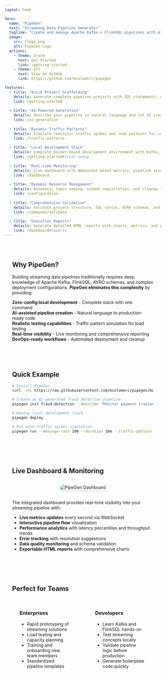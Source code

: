 ```yaml
---
layout: home

hero:
  name: "PipeGen"
  text: "Streaming Data Pipeline Generator"
  tagline: "Create and manage Apache Kafka + FlinkSQL pipelines with AI-powered generation and real-time monitoring"
  image:
    src: /logo.png
    alt: PipeGen Logo
  actions:
    - theme: brand
      text: Get Started
      link: /getting-started
    - theme: alt
      text: View on GitHub
      link: https://github.com/mcolomerc/pipegen

features:
  - title: "Quick Project Scaffolding"
    details: Generate complete pipeline projects with SQL statements, AVRO schemas, and Docker Compose setup in seconds.
    link: /getting-started
    
  - title: "AI-Powered Generation"
    details: Describe your pipeline in natural language and let AI create optimized FlinkSQL statements and schemas.
    link: /ai-generation
    
  - title: "Dynamic Traffic Patterns"
    details: Simulate realistic traffic spikes and load patterns for comprehensive testing and capacity planning.
    link: /traffic-patterns
    
  - title: "Local Development Stack"
    details: Complete Docker-based development environment with Kafka, Flink, and Schema Registry.
    link: /getting-started#local-setup
    
  - title: "Real-time Monitoring"
    details: Live dashboard with WebSocket-based metrics, pipeline visualization, and performance analytics.
    link: /dashboard
    
  - title: "Dynamic Resource Management"
    details: Automatic topic naming, schema registration, and cleanup to avoid conflicts in shared environments.
    link: /configuration
    
  - title: "Comprehensive Validation"
    details: Validate project structure, SQL syntax, AVRO schemas, and connectivity before deployment.
    link: /commands/validate
    
  - title: "Execution Reports"
    details: Generate detailed HTML reports with charts, metrics, and pipeline diagrams for analysis.
    link: /dashboard#reports
---
```


<div class="custom-container">

## Why PipeGen?

Building streaming data pipelines traditionally requires deep knowledge of Apache Kafka, FlinkSQL, AVRO schemas, and complex deployment configurations. **PipeGen eliminates this complexity** by providing:

<div class="info-box">
  <i class="fas fa-bullseye icon"></i>
  <div>
    <strong>Zero-config local development</strong> - Complete stack with one command
  </div>
</div>

<div class="info-box">
  <i class="fas fa-brain icon"></i>
  <div>
    <strong>AI-assisted pipeline creation</strong> - Natural language to production-ready code
  </div>
</div>

<div class="info-box">
  <i class="fas fa-chart-area icon"></i>
  <div>
    <strong>Realistic testing capabilities</strong> - Traffic pattern simulation for load testing
  </div>
</div>

<div class="info-box">
  <i class="fas fa-eye icon"></i>
  <div>
    <strong>Real-time visibility</strong> - Live monitoring and comprehensive reporting
  </div>
</div>

<div class="info-box">
  <i class="fas fa-sync-alt icon"></i>
  <div>
    <strong>DevOps-ready workflows</strong> - Automated deployment and cleanup
  </div>
</div>

</div>

<div class="custom-container">

## Quick Example

```bash
# Install PipeGen
curl -sSL https://raw.githubusercontent.com/mcolomerc/pipegen/main/install.sh | bash

# Create an AI-generated fraud detection pipeline
pipegen init fraud-detection --describe "Monitor payment transactions, detect suspicious patterns using machine learning, and alert on potential fraud within 30 seconds"

# Deploy local development stack
pipegen deploy

# Run with traffic spikes simulation
pipegen run --message-rate 100 --duration 10m --traffic-pattern "2m-4m:400%,6m-8m:300%" --dashboard
```

</div>

<div class="custom-container">

## Live Dashboard & Monitoring

<div style="text-align: center; margin: 2rem 0;">
  <img src="/screenshot.png" alt="PipeGen Dashboard" style="max-width: 100%; border-radius: 8px; box-shadow: 0 4px 12px rgba(0,0,0,0.1);">
</div>

The integrated dashboard provides real-time visibility into your streaming pipeline with:

- **Live metrics updates** every second via WebSocket
- **Interactive pipeline flow** visualization  
- **Performance analytics** with latency percentiles and throughput trends
- **Error tracking** with resolution suggestions
- **Data quality monitoring** and schema validation
- **Exportable HTML reports** with comprehensive charts

</div>

<div class="custom-container">

## Perfect for Teams

<div class="grid-2">
  <div class="grid-item">
    <h3><i class="fas fa-building fa-icon"></i>Enterprises</h3>
    <ul>
      <li><i class="fas fa-rocket fa-icon"></i>Rapid prototyping of streaming solutions</li>
      <li><i class="fas fa-weight-hanging fa-icon"></i>Load testing and capacity planning</li>
      <li><i class="fas fa-graduation-cap fa-icon"></i>Training and onboarding new team members</li>
      <li><i class="fas fa-layer-group fa-icon"></i>Standardized pipeline templates</li>
    </ul>
  </div>
  
  <div class="grid-item">
    <h3><i class="fas fa-code fa-icon"></i>Developers</h3>
    <ul>
      <li><i class="fas fa-hands-helping fa-icon"></i>Learn Kafka and FlinkSQL hands-on</li>
      <li><i class="fas fa-flask fa-icon"></i>Test streaming concepts locally</li>
      <li><i class="fas fa-shield-alt fa-icon"></i>Validate pipeline logic before production</li>
      <li><i class="fas fa-magic fa-icon"></i>Generate boilerplate code quickly</li>
    </ul>
  </div>
</div>

</div>

<style>
.custom-container {
  max-width: 1152px;
  margin: 0 auto;
  padding: 2rem 1.5rem;
}

.grid-2 {
  display: grid;
  grid-template-columns: 1fr 1fr;
  gap: 2rem;
  margin-top: 2rem;
}

.grid-item {
  padding: 1.5rem;
  border: 1px solid var(--vp-c-border);
  border-radius: 8px;
}

.grid-item h3 {
  margin-top: 0;
  color: var(--vp-c-brand-1);
}

@media (max-width: 768px) {
  .grid-2 {
    grid-template-columns: 1fr;
  }
}
</style>
